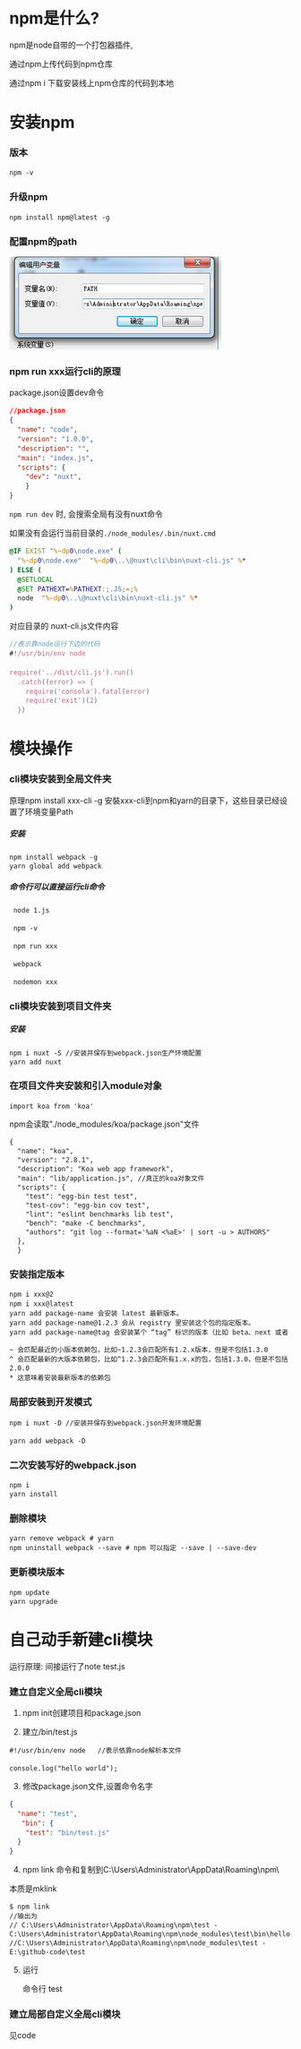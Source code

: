 # npm是什么?

npm是node自带的一个打包器插件,

通过npm上传代码到npm仓库 

通过npm i 下载安装线上npm仓库的代码到本地


# 安装npm


### 版本

    npm -v

### 升级npm

    npm install npm@latest -g


### 配置npm的path
![1](./2.png)



### npm run xxx运行cli的原理

package.json设置dev命令

```json
//package.json
{
  "name": "code",
  "version": "1.0.0",
  "description": "",
  "main": "index.js",
  "scripts": {
    "dev": "nuxt",
    }
}
```

`npm run dev` 时, 会搜索全局有没有nuxt命令 

如果没有会运行当前目录的`./node_modules/.bin/nuxt.cmd`

```cmd
@IF EXIST "%~dp0\node.exe" (
  "%~dp0\node.exe"  "%~dp0\..\@nuxt\cli\bin\nuxt-cli.js" %*
) ELSE (
  @SETLOCAL
  @SET PATHEXT=%PATHEXT:;.JS;=;%
  node  "%~dp0\..\@nuxt\cli\bin\nuxt-cli.js" %*
)
```

对应目录的  nuxt-cli.js文件内容

```js
//表示靠node运行下边的代码
#!/usr/bin/env node

require('../dist/cli.js').run()
  .catch((error) => {
    require('consola').fatal(error)
    require('exit')(2)
  })
```



# 模块操作

### cli模块安装到全局文件夹

 原理npm install xxx-cli -g 安裝xxx-cli到npm和yarn的目录下，这些目录已经设置了环境变量Path

##### 安装

```
npm install webpack -g 
yarn global add webpack 
```

##### 命令行可以直接运行cli**命令**

```
 node 1.js
 
 npm -v
 
 npm run xxx
 
 webpack  
 
 nodemon xxx
```

### cli模块安装到项目文件夹

##### 安装

```
npm i nuxt -S //安装并保存到webpack.json生产环境配置
yarn add nuxt 
```



### 在项目文件夹安装和引入module对象


```
import koa from 'koa'
```
npm会读取"./node_modules/koa/package.json"文件

```
{
  "name": "koa",
  "version": "2.8.1",
  "description": "Koa web app framework",
  "main": "lib/application.js", //真正的koa对象文件
  "scripts": {
    "test": "egg-bin test test",
    "test-cov": "egg-bin cov test",
    "lint": "eslint benchmarks lib test",
    "bench": "make -C benchmarks",
    "authors": "git log --format='%aN <%aE>' | sort -u > AUTHORS"
  },
  }
```

### 安装指定版本

```html
npm i xxx@2
npm i xxx@latest
yarn add package-name 会安装 latest 最新版本。
yarn add package-name@1.2.3 会从 registry 里安装这个包的指定版本。
yarn add package-name@tag 会安装某个 “tag” 标识的版本（比如 beta、next 或者 latest）
```
```
~ 会匹配最近的小版本依赖包，比如~1.2.3会匹配所有1.2.x版本，但是不包括1.3.0
^ 会匹配最新的大版本依赖包，比如^1.2.3会匹配所有1.x.x的包，包括1.3.0，但是不包括2.0.0
* 这意味着安装最新版本的依赖包
```
### 局部安裝到开发模式

```
npm i nuxt -D //安装并保存到webpack.json开发环境配置

yarn add webpack -D
```

### 二次安装写好的webpack.json

```
npm i
yarn install
```


### 删除模块

```
yarn remove webpack # yarn
npm uninstall webpack --save # npm 可以指定 --save | --save-dev
```

### 更新模块版本
```
npm update
yarn upgrade
```

# 自己动手新建cli模块

运行原理: 间接运行了note test.js

### 建立自定义全局cli模块

1. npm init创建项目和package.json

2. 建立/bin/test.js

```
#!/usr/bin/env node   //表示依靠node解析本文件

console.log("hello world");
```

3. 修改package.json文件,设置命令名字

```json
{
  "name": "test",
   "bin": {
    "test": "bin/test.js"
  }
}

```
4. npm link 命令和复制到C:\Users\Administrator\AppData\Roaming\npm\

本质是mklink
```
$ npm link
//输出为
// C:\Users\Administrator\AppData\Roaming\npm\test - C:\Users\Administrator\AppData\Roaming\npm\node_modules\test\bin\hello.js
//C:\Users\Administrator\AppData\Roaming\npm\node_modules\test - E:\github-code\test
```

5. 运行

   命令行  test

### 建立局部自定义全局cli模块

见code

